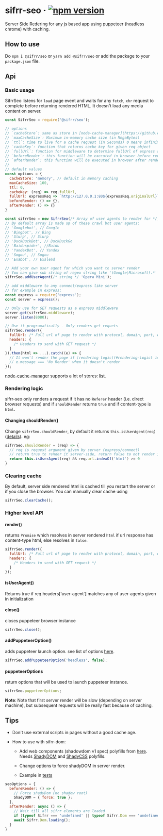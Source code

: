 # sifrr-seo · [![npm version](https://img.shields.io/npm/v/@sifrr/seo.svg)](https://www.npmjs.com/package/@sifrr/seo)

Server Side Redering for any js based app using puppeteer (headless chrome) with caching.

## How to use

Do `npm i @sifrr/seo` or `yarn add @sifrr/seo` or add the package to your `package.json` file.

## Api

### Basic usage

SifrrSeo listens for `load` page event and waits for any `fetch`, `xhr` request to complete before returning rendered HTML. It doesn't load any media content on server.

```js
const SifrrSeo = require('@sifrr/seo');

// options
// `cacheStore`: same as store in [node-cache-manager](https://github.com/BryanDonovan/node-cache-manager) options
// `maxCacheSize`: Maximum in-memory cache size (in MegaBytes)
// `ttl`: time to live for a cache request (in Seconds) 0 means infinity
// `cacheKey`: function that returns cache key for given req object
// `fullUrl`: function for middleware to determine fullUrl of express request
// `beforeRender`: this function will be executed in browser before rendering, doesn't take any arguments
// `afterRender`: this function will be executed in browser after rendering, doesn't take any arguments
//
// default values
const options = {
  cacheStore: 'memory', // default in memory caching
  maxCacheSize: 100,
  ttl: 0,
  cacheKey: (req) => req.fullUrl,
  fullUrl: expressReq => `http://127.0.0.1:80${expressReq.originalUrl}`
  beforeRender: () => {},
  afterRender: () => {}
}

const sifrrSeo = new SifrrSeo(/* Array of user agents to render for */, options);
// By default array is made up of these crawl bot user agents:
// 'Googlebot', // Google
// 'Bingbot', // Bing
// 'Slurp', // Slurp
// 'DuckDuckBot', // DuckDuckGo
// 'Baiduspider', //Baidu
// 'YandexBot', // Yandex
// 'Sogou', // Sogou
// 'Exabot', // Exalead

// Add your own user agent for which you want to server render
// You can give sub string of regex string like '(Google|Microsoft).*'
sifrrSeo.addUserAgent(/* string */ 'Opera Mini');

// add middleware to any connect/express like server
// for example in express:
const express = require('express');
const server = express();

// Only use for GET requests as a express middleware
server.get(sifrrSeo.middleware);
server.listen(8080);

// Use it programatically - Only renders get requets
sifrrSeo.render({
  fullUrl: /* Full url of page to render with protocol, domain, port, etc. */,
  headers: {
    /* Headers to send with GET request */
  }
}).then(html => ...).catch((e) => {
  // It won't render the page if [rendering logic](#rendering-logic) is not satisfied and will throw error.
  // e.message === 'No Render' when it doesn't render
});
```

[node-cache-manager](https://github.com/BryanDonovan/node-cache-manager) supports a lot of stores: [list](https://github.com/BryanDonovan/node-cache-manager#store-engines).

### Rendering logic

sifrr-seo only renders a request if it has no `Referer` header (i.e. direct browser requests) and if `shouldRender` returns `true` and if content-type is `html`.

#### Changing shouldRender()

Change `sifrrSeo.shouldRender`, by default it returns `this.isUserAgent(req)` ([details](#isUserAgent)). eg:

```js
sifrrSeo.shouldRender = (req) => {
  // req is request argument given by server (express/connect)
  // return true to render it server-side, return false to not render it.
  return this.isUserAgent(req) && req.url.indexOf('html') >= 0
}
```

### Clearing cache

By default, server side rendered html is cached till you restart the server or if you close the browser. You can manually clear cache using

```js
sifrrSeo.clearCache();
```

### Higher level API

#### render()

returns `Promise` which resolves in server rendered `html` if url response has content-type html, else resolves in `false`.

```js
sifrrSeo.render({
  fullUrl: /* Full url of page to render with protocol, domain, port, etc. */,
  headers: {
    /* Headers to send with GET request */
  }
});
```

#### isUserAgent()

Returns true if req.headers['user-agent'] matches any of user-agents given in initialization

#### close()

closes puppeteer browser instance

```js
sifrrSeo.close();
```

#### addPuppeteerOption()

adds puppeteer launch option. see list of options [here](https://github.com/GoogleChrome/puppeteer/blob/master/docs/api.md#puppeteerlaunchoptions).

```js
sifrrSeo.addPuppeteerOption('headless', false);
```

#### puppeteerOptions

return options that will be used to launch puppeteer instance.

```js
sifrrSeo.puppeteerOptions;
```

**Note**: Note that first server render will be slow (depending on server machine), but subsequent requests will be really fast because of caching.

## Tips

-   Don't use external scripts in pages without a good cache age.

-   How to use with sifrr-dom:

    -   Add web components (shadowdom v1 spec) polyfills from [here](https://github.com/webcomponents/webcomponentsjs). Needs [ShadyDOM](https://github.com/webcomponents/shadydom) and [ShadyCSS](https://github.com/webcomponents/shadycss) polyfills.

    -   Change options to force shadyDOM in server render.

    -   Example in [tests](./test/public/server.js)

```js
seoOptions = {
  beforeRender: () => {
    // Force shadyDom (no shadow root)
    ShadyDOM = { force: true };
  },
  afterRender: async () => {
    // Wait till all sifrr elements are loaded
    if (typeof Sifrr === 'undefined' || typeof Sifrr.Dom === 'undefined') return false;
    await Sifrr.Dom.loading();
  }
}
```
